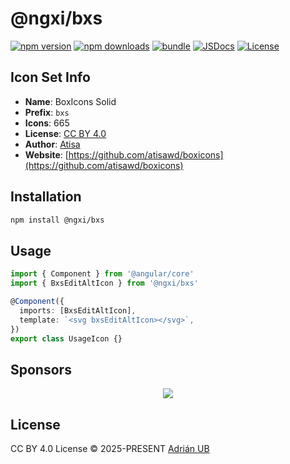 # @ngxi/bxs

[![npm version][npm-version-src]][npm-version-href]
[![npm downloads][npm-downloads-src]][npm-downloads-href]
[![bundle][bundle-src]][bundle-href]
[![JSDocs][jsdocs-src]][jsdocs-href]
[![License][license-src]][license-href]

## Icon Set Info

- **Name**: BoxIcons Solid
- **Prefix**: `bxs`
- **Icons**: 665
- **License**: [CC BY 4.0](https://creativecommons.org/licenses/by/4.0/)
- **Author**: [Atisa](https://github.com/atisawd/boxicons)
- **Website**: [https://github.com/atisawd/boxicons](https://github.com/atisawd/boxicons)

## Installation

```sh
npm install @ngxi/bxs
```

## Usage

```ts
import { Component } from '@angular/core'
import { BxsEditAltIcon } from '@ngxi/bxs'

@Component({
  imports: [BxsEditAltIcon],
  template: `<svg bxsEditAltIcon></svg>`,
})
export class UsageIcon {}
```

## Sponsors

<p align="center">
  <a href="https://cdn.jsdelivr.net/gh/adrian-ub/static/sponsors.svg">
    <img src='https://cdn.jsdelivr.net/gh/adrian-ub/static/sponsors.svg'/>
  </a>
</p>

## License

CC BY 4.0 License © 2025-PRESENT [Adrián UB](https://github.com/adrian-ub)

<!-- Badges -->

[npm-version-src]: https://img.shields.io/npm/v/@ngxi/bxs?style=flat&colorA=080f12&colorB=1fa669
[npm-version-href]: https://npmjs.com/package/@ngxi/bxs
[npm-downloads-src]: https://img.shields.io/npm/dm/@ngxi/bxs?style=flat&colorA=080f12&colorB=1fa669
[npm-downloads-href]: https://npmjs.com/package/@ngxi/bxs
[bundle-src]: https://img.shields.io/bundlephobia/minzip/@ngxi/bxs?style=flat&colorA=080f12&colorB=1fa669&label=minzip
[bundle-href]: https://bundlephobia.com/result?p=@ngxi/bxs
[license-src]: https://img.shields.io/npm/l/@ngxi/bxs?style=flat&colorA=080f12&colorB=1fa669
[license-href]: https://github.com/adrian-ub/ngxi/blob/main/LICENSE
[jsdocs-src]: https://img.shields.io/badge/jsdocs-reference-080f12?style=flat&colorA=080f12&colorB=1fa669
[jsdocs-href]: https://www.jsdocs.io/package/@ngxi/bxs
